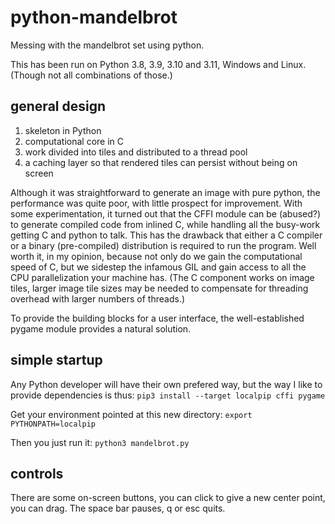 # python-mandelbrot
Messing with the mandelbrot set using python.

This has been run on Python 3.8, 3.9, 3.10 and 3.11, Windows and Linux.  (Though not all combinations of those.)

## general design

1. skeleton in Python
2. computational core in C
3. work divided into tiles and distributed to a thread pool
4. a caching layer so that rendered tiles can persist without being on screen

Although it was straightforward to generate an image with pure python, the performance was quite poor, with little prospect for improvement.  With some experimentation, it turned out that the CFFI module can be (abused?) to generate compiled code from inlined C, while handling all the busy-work getting C and python to talk.  This has the drawback that either a C compiler or a binary (pre-compiled) distribution is required to run the program.  Well worth it, in my opinion, because not only do we gain the computational speed of C, but we sidestep the infamous GIL and gain access to all the CPU parallelization your machine has.  (The C component works on image tiles, larger image tile sizes may be needed to compensate for threading overhead with larger numbers of threads.)

To provide the building blocks for a user interface, the well-established pygame module provides a natural solution.

## simple startup

Any Python developer will have their own prefered way, but the way I like to provide dependencies is thus: `pip3 install --target localpip cffi pygame`

Get your environment pointed at this new directory: `export PYTHONPATH=localpip`

Then you just run it: `python3 mandelbrot.py`

## controls

There are some on-screen buttons, you can click to give a new center point, you can drag.  The space bar pauses, q or esc quits.